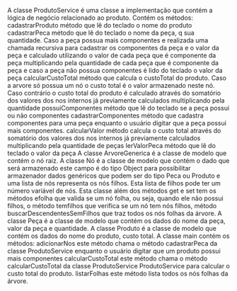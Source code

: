 A classe ProdutoService é uma classe a implementação que contém a lógica de negócio relacionado ao produto. Contém os métodos: 
    cadastrarProduto método que lê do teclado o nome do produto
    cadastrarPeca método que lê do teclado o nome da peça, q sua quantidade. Caso a peça possua mais componentes e realizada uma chamada recursiva para cadastrar os componentes da peça e o valor da peça e calculado utilizando o valor de cada peça que é componente da peça multiplicando pela quantidade de cada peça que é componente da peça e caso a peça não possua componentes é lido do teclado o valor da peça
    calcularCustoTotal método que calcula o custoTotal do produto. Caso a arvore só possua um nó o custo total é o valor armazenado neste nó.  Caso contrário o custo total do produto é calculado através do somatório dos valores dos nos internos já previamente calculados multiplicando pela quantidade
    possuiComponentes método que lê do teclado se a peça possui ou não componentes
    cadastrarComponentes método que cadastra componentes para uma peça enquanto o usuário digitar que a peça possui mais componentes.
    calcularValor método calcula o custo total através do somatório dos valores dos nos internos já previamente calculados multiplicando pela quantidade de peças
    lerValorPeca método que lê do teclado o valor da peça
A classe ArvoreGenerica é a classe de modelo que contém o nó raiz.
A classe Nó é a classe de modelo que contém o dado que será armazenado este campo é do tipo Object para possibilitar armazenador dados genéricos que podem ser do tipo Peca ou Produto e uma lista de nós representa os nós filhos. Esta lista de filhos pode ter um número variável de nós. Esta classe além dos métodos get e set tem os métodos efolha que valida se um nó folha, ou seja, quando ele não possui filhos, o método temfilhos que verifica se um nó tem nós filhos, método buscarDescendentesSemFilhos que traz todos os nós folhas da árvore.
A classe Peça é a classe de modelo que contém os dados do nome da peça, valor da peça e quantidade.
A classe Produto é a classe de modelo que contém os dados do nome do produto, custo total.
A classe main contém os métodos: 
    adicionarNos este método chama o método cadastrarPeca da classe ProdutoService enquanto o usuário digitar que um produto possui mais componentes
    calcularCustoTotal este método chama o método calcularCustoTotal da classe ProdutoService ProdutoService para calcular o custo total do produto.
    listarFolhas este método lista todos os nós folhas da árvore.
